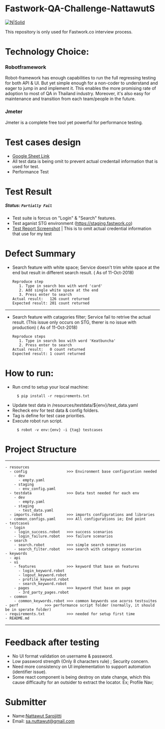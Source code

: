 # Fastwork-QA-Challenge-NattawutS

[![N|Solid](https://fastwork.co/blog/wp-content/uploads/2016/02/7390213503660.png)](https://github.com/NattJarhead/Fastwork-QA-Challenge-NattawutS)

This repository is only used for Fastwork.co interview process.
# Technology Choice: 
### Robotframework
Robot-framework has enough capabilities to run the full regressing testing for both API & UI. But yet simple enough for a non-coder to understand and eager to jump in and implement it. This enables the more promising rate of adoption to most of QA in Thailand industry. Moreover, it's also easy for maintenance and transition from each team/people in the future.
### Jmeter
Jmeter is a complete free tool yet powerful for performance testing.

# Test cases design
- [Google Sheet Link](https://docs.google.com/spreadsheets/d/18d_HIk39JjPpzZuVZ1-7cvVkOyGcW7ufUsom4GVQUMU)
- All test data is being omit to prevent actual credentail information that is used for test.
- Performance Test 
# Test Result
##### Status: `Partially Fail`
  - Test suite is forcus on "Login" & "Search" features.
  - Test aganist STG environment (https://staging.fastwork.co)
  - [Test Report Screenshot](https://drive.google.com/drive/u/1/folders/1KbjaKlKg_iDN5UKu3BxqpTNcp0t9kekE) | This is to omit actual credential information that use for my test

# Defect Summary
  - Search feature with white space; Service doesn't trim white space at the end but result in different search result. ( As of 11-Oct-2018)
    ```
    Reproduce step
       1. Type in search box with word 'card'
       2. Add single white space at the end
       3. Press enter to search
    Actual result:   126 count returned
    Expected result: 201 count returned
    ```
   ---
  - Search feature with catagories filter; Service fail to retrive the actual result. (This issue only occurs on STG, therer is no issue with production) ( As of 11-Oct-2018)
    ```
    Reproduce steps
       1. Type in search box with word 'Keatbuncha'
       2. Press enter to search
    Actual result:   0 count returned
    Expected result: 1 count returned
    ```
# How to run:
- Run cmd to setup your local machine:
  ```shell
    $ pip install -r requirements.txt
  ```
- Update test data in /resources/testdata/${env}/test_data.yaml
- Recheck env for test data & config folders.
- Tag is define for test case priorities.
- Execute robot run script.
  ```shell
    $ robot -v env:{env} -i {tag} testcases
  ```
 
# Project Structure
---
    - resources
      - config                  >>> Environment base configuration needed
        - dev
          - empty.yaml
        - staging
          - env_config.yaml
      - testdata                >>> Data test needed for each env
        - dev
          - empty.yaml
        - staging
          - test_data.yaml
      - imports.robot           >>> imports configurations and libraries
      - common_configs.yaml     >>> All configurations ie; End point
    - testcases
      - login
        - login_success.robot   >>> success scenarios
        - login_failure.robot   >>> failure scenarios
      - search
        - search.robot          >>> simple search scenarios
        - search_filter.robot   >>> search with category scenarios
    - keywords
      - api
      - ui
        - features              >>> keyword that base on features
          - login_keyword.robot
          - logout_keyword.robot
          - profile_keyword.robot
          - search_keyword.robot
        - pages                 >>> keyword that base on page
          - 3rd_party_pages.robot
      - common
        - common_keywords.robot >>> common keywords use acorss testsuites
    - perf            >>> performance script folder (normally, it should be in sperate folder)
    - requirements.txt          >>> needed for setup first time
    - README.md

---
# Feedback after testing
  - No UI format validation on username & password.
  - Low password strength (Only 8 characters rule) ; Security concern.
  - Need more consistency on UI implementation to support automation (identifier issue).
  - Some react component is being destroy on state change, which this cause difficaulty for an outsider to extract the locator. Ex; Profile Nav;

# Submitter
- Name:[Nattawut Sarojjitti](https://www.linkedin.com/in/nattawuts/)
- Email: sa.nuttawut@gmail.com